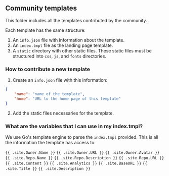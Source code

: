 ## Community templates

This folder includes all the templates contributed by the community.

Each template has the same structure:

1. An `info.json` file with information about the template.
2. An `index.tmpl` file as the landing page template.
3. A `static` directory with other static files. These static files must be structured into `css`, `js`, and `fonts` directories.

### How to contribute a new template

1. Create an `info.json` file with this information:

```json
{
	"name": "name of the template",
	"home": "URL to the home page of this template"
}
```

2. Add the static files necessaries for the template.

### What are the variables that I can use in my index.tmpl?

We use Go's template engine to parse the `index.tmpl` provided. This is all the information the template has access to:


`{{ .site.Owner.Name }}`
`{{ .site.Owner.URL }}`
`{{ .site.Owner.Avatar }}`
`{{ .site.Repo.Name }}`
`{{ .site.Repo.Description }}`
`{{ .site.Repo.URL }}`
`{{ .site.Content }}`
`{{ .site.Analytics }}`
`{{ .site.BaseURL }}`
`{{ .site.Title }}`
`{{ .site.Description }}`
